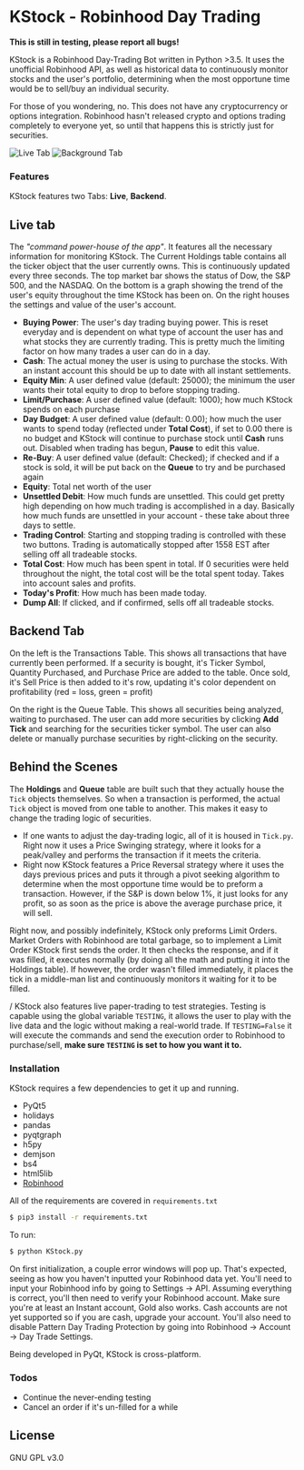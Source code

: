 

# KStock - Robinhood Day Trading

**This is still in testing, please report all bugs!**


KStock is a Robinhood Day-Trading Bot written in Python >3.5. It uses the unofficial Robinhood API, as well as historical data to continuously monitor stocks and the user's portfolio, determining when the most opportune time would be to sell/buy an individual security. 

For those of you wondering, no. This does not have any cryptocurrency or options integration. Robinhood hasn't released crypto and options trading completely to everyone yet, so until that happens this is strictly just for securities.

![Live Tab](https://github.com/aseylys/KStock/blob/master/imgs/Front.png) ![Background Tab](https://github.com/aseylys/KStock/blob/master/imgs/Back.png)


### Features

KStock features two Tabs: **Live**, **Backend**. 
## Live tab

 The *"command power-house of the app"*. It features all the necessary information for monitoring KStock. The Current Holdings table contains all the ticker object that the user currently owns. This is continuously updated every three seconds. The top market bar shows the status of Dow, the S&P 500, and the NASDAQ.  On the bottom is a graph showing the trend of the user's equity throughout the time KStock has been on. On the right houses the settings and value of the user's account. 
 - **Buying Power**: The user's day trading buying power. This is reset everyday and is dependent on what type of account the user has and what stocks they are currently trading. This is pretty much the limiting factor on how many trades a user can do in a day.
 - **Cash**: The actual money the user is using to purchase the stocks. With an instant account this should be up to date with all instant settlements.
 - **Equity Min**: A user defined value (default: 25000); the minimum the user wants their total equity to drop to before stopping trading.
 - **Limit/Purchase**: A user defined value (default: 1000); how much KStock spends on each purchase
 - **Day Budget**: A user defined value (default: 0.00); how much the user wants to spend today (reflected under **Total Cost**), if set to 0.00 there is no budget and KStock will continue to purchase stock until **Cash** runs out. Disabled when trading has begun, **Pause** to edit this value.
 - **Re-Buy**: A user defined value (default: Checked); if checked and if a stock is sold, it will be put back on the **Queue** to try and be purchased again
 - **Equity**: Total net worth of the user
 - **Unsettled Debit**: How much funds are unsettled. This could get pretty high depending on how much trading is accomplished in a day. Basically how much funds are unsettled in your account - these take about three days to settle.
 - **Trading Control**: Starting and stopping trading is controlled with these two buttons. Trading is automatically stopped after 1558 EST after selling off all tradeable stocks. 
 - **Total Cost**: How much has been spent in total. If 0 securities were held throughout the night, the total cost will be the total spent today. Takes into account sales and profits.
 - **Today's Profit**: How much has been made today.
 - **Dump All**: If clicked, and if confirmed, sells off all tradeable stocks.

## Backend Tab

On the left is the Transactions Table. This shows all transactions that have currently been performed. If a security is bought, it's Ticker Symbol, Quantity Purchased, and Purchase Price are added to the table. Once sold, it's Sell Price is then added to it's row, updating it's color dependent on profitability (red = loss, green = profit)

On the right is the Queue Table. This shows all securities being analyzed, waiting to purchased. The user can add more securities by clicking **Add Tick** and searching for the securities ticker symbol. The user can also delete or manually purchase securities by right-clicking on the security. 

## Behind the Scenes

The **Holdings** and **Queue** table are built such that they actually house the `Tick` objects themselves. So when a transaction is performed, the actual `Tick` object is moved from one table to another. This makes it easy to change the trading logic of securities. 

 - If one wants to adjust the day-trading logic, all of it is housed in `Tick.py`. Right now it uses a Price Swinging strategy, where it looks for a peak/valley and performs the transaction if it meets the criteria.
 - Right now KStock features a Price Reversal strategy where it uses the days previous prices and puts it through a pivot seeking algorithm to determine when the most opportune time would be to preform a transaction. However, if the S&P is down below 1%, it just looks for any profit, so as soon as the price is above the average purchase price, it will sell. 

Right now, and possibly indefinitely, KStock only preforms Limit Orders. Market Orders with Robinhood are total garbage, so to implement a Limit Order KStock first sends the order. It then checks the response, and if it was filled, it executes normally (by doing all the math and putting it into the Holdings table). If however, the order wasn't filled immediately, it places the tick in a middle-man list and continuously monitors it waiting for it to be filled. 

/
KStock also features live paper-trading to test strategies. Testing is capable using the global variable `TESTING`, it allows the user to play with the live data and the logic without making a real-world trade. If `TESTING=False` it will execute the commands and send the execution order to Robinhood to purchase/sell, **make sure `TESTING` is set to how you want it to.**

### Installation

KStock requires a few dependencies to get it up and running.
* PyQt5
* holidays
* pandas
* pyqtgraph
* h5py
* demjson
* bs4
* html5lib
* [Robinhood](https://github.com/Jamonek/Robinhood)

All of the requirements are covered in `requirements.txt`

```sh
$ pip3 install -r requirements.txt
```

To run:
```sh
$ python KStock.py
```


On first initialization, a couple error windows will pop up. That's expected, seeing as how you haven't inputted your Robinhood data yet.
You'll need to input your Robinhood info by going to Settings -> API. Assuming everything is correct, you'll then need to verify your Robinhood account. Make sure you're at least an Instant account, Gold also works. Cash accounts are not yet supported so if you are cash, upgrade your account. You'll also need to disable Pattern Day Trading Protection by going into Robinhood -> Account -> Day Trade Settings.

Being developed in PyQt, KStock is cross-platform.

### Todos

 - Continue the never-ending testing
 - Cancel an order if it's un-filled for a while
  
License
----

GNU GPL v3.0


